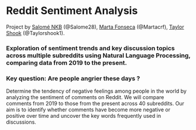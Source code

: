 # Reddit Sentiment Analysis

Project by [Salomé NKB](www.linkedin.com/in/salome28) (@Salome28), [Marta Fonseca](www.linkedin.com/in/mcrfonseca) (@Martacrf), [Taylor Shook](www.linkedin.com/in/taylorshook) (@Taylorshook1).

### Exploration of sentiment trends and key discussion topics across multiple subreddits using Natural Language Processing, comparing data from 2019 to the present.

### **Key question: Are people angrier these days ?**
Determine the tendency of negative feelings among people in the world by analyzing the sentiment of comments on Reddit. We will compare comments from 2019 to those from the present across 40 subreddits. Our aim is to identify whether comments have become more negative or positive over time and uncover the key words frequently used in discussions.
